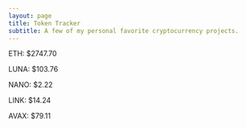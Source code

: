```yaml
---
layout: page
title: Token Tracker
subtitle: A few of my personal favorite cryptocurrency projects.
---
```


<!--BEGINCRYPTOINPUT-->
ETH: $2747.70

LUNA: $103.76

NANO: $2.22

LINK: $14.24

AVAX: $79.11

<!--ENDCRYPTOINPUT-->
